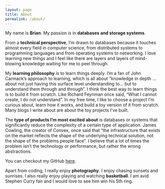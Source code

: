 ```yaml
---
layout: page
title: About
permalink: /about/
---
```


My name is **Brian**. My passion is in **databases and storage systems**. 

From a **technical perspective**, I’m drawn to databases because it touches almost every field in computer science, from distributed systems to programming languages and from operating systems to networking. I love learning new things and I feel like there are layers and layers of mind-blowing knowledge waiting for me to peel through.

My **learning philosophy** is to learn things deeply. I’m a fan of John Carmack’s approach to learning, which is all about “knowledge in depth … about not just having this surface level understanding to... but to understand them through and through”. I think the best way to learn things is to build it from scratch. Like Richard Feynman once said, “What I cannot create, I do not understand”. In my free time, I like to choose a project I’m curious about, learn how it works, and build a toy version of it from scratch. Many blogs I write about are about the toy projects I’ve built.

The **type of products I’m most excited about** is databases or systems that significantly reduce the complexity of a certain type of application. James Cowling, the creator of Convex, once said that “the infrastructure that exists on the market reflects the shape of the underlying technical solution, not the shape of the problems people face”. I believe that a lot of times the problem isn’t the technology or performance, but rather the wrong abstractions.

You can checkout my GitHub [here](https://github.com/brianshih1).

Apart from coding, I really enjoy **photography**. I enjoy chasing sunsets and sunrises. I also really enjoy playing and watching **basketball**. I am avid Stephen Curry fan and I would love to see him win his 5th ring.

